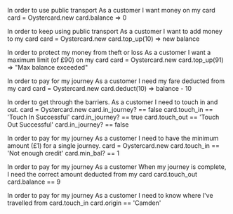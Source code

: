 
In order to use public transport
As a customer
I want money on my card
card = Oystercard.new
card.balance => 0

In order to keep using public transport
As a customer
I want to add money to my card
card = Oystercard.new
card.top_up(10) => new balance

In order to protect my money from theft or loss
As a customer
I want a maximum limit (of £90) on my card
card = Oystercard.new
card.top_up(91) => "Max balance exceeded"

In order to pay for my journey
As a customer
I need my fare deducted from my card
card = Oystercard.new
card.deduct(10) => balance - 10

In order to get through the barriers.
As a customer
I need to touch in and out.
card = Oystercard.new
card.in_journey? == false
card.touch_in == 'Touch In Successful'
card.in_journey? == true
card.touch_out == 'Touch Out Successful'
card.in_journey? == false

In order to pay for my journey
As a customer
I need to have the minimum amount (£1) for a single journey.
card = Oystercard.new
card.touch_in == 'Not enough credit'
card.min_bal? == 1

In order to pay for my journey
As a customer
When my journey is complete, I need the correct amount deducted from my card
card.touch_out
card.balance == 9

In order to pay for my journey
As a customer
I need to know where I've travelled from
card.touch_in
card.origin == 'Camden'




